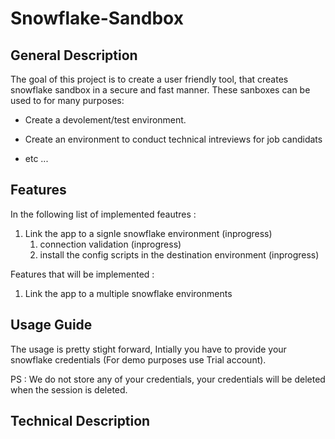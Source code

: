 # Snowflake-Sandbox

## General Description

The goal of this project is to create a user friendly tool, that creates snowflake sandbox in a secure and fast manner.
These sanboxes can be used to for many purposes:

- Create a devolement/test environment.

- Create an environment to conduct technical intreviews for job candidats

- etc ...

## Features

In the following list of implemented feautres :

1. Link the app to a signle snowflake environment (inprogress)
    1. connection validation (inprogress)
    2. install the config scripts in the destination  environment (inprogress)

Features that will be implemented :

1. Link the app to a multiple snowflake environments

## Usage Guide

The usage is pretty stight forward, Intially you have to provide your snowflake credentials (For demo purposes use Trial account).

PS : We do not store any of your credentials, your credentials will be deleted when the session is deleted.

## Technical Description
